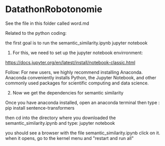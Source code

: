 # DatathonRobotonomie

See the file in this folder called word.md

Related to the python coding:

the first goal is to run the semantic_similarity.ipynb jupyter notebook

1. For this, we need to set up the jupyter notebook envirronment:

https://docs.jupyter.org/en/latest/install/notebook-classic.html

Follow:  For new users, we highly recommend installing Anaconda. Anaconda conveniently installs Python, the Jupyter Notebook, and other commonly used packages for scientific computing and data science.

2. Now we get the dependencies for semantic similarity

Once you have anaconda installed, open an anaconda terminal
then type : pip install sentence-transformers

then cd into the directory where you downloaded the semantic_similarity.ipynb
and type: jupyter notebook

you should see a browser with the file semantic_similarity.ipynb
click on it.  when it opens, go to the kernel menu and "restart and run all"
